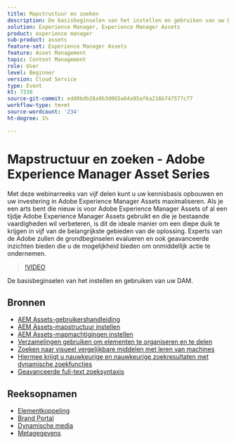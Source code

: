 ```yaml
---
title: Mapstructuur en zoeken
description: De basisbeginselen van het instellen en gebruiken van uw DAM
solution: Experience Manager, Experience Manager Assets
product: experience manager
sub-product: assets
feature-set: Experience Manager Assets
feature: Asset Management
topic: Content Management
role: User
level: Beginner
version: Cloud Service
type: Event
kt: 7338
source-git-commit: edd0bdb28a9b3d065a64a95af6a216b747577c77
workflow-type: tm+mt
source-wordcount: '234'
ht-degree: 1%

---
```


# Mapstructuur en zoeken - Adobe Experience Manager Asset Series

Met deze webinarreeks van vijf delen kunt u uw kennisbasis opbouwen en uw investering in Adobe Experience Manager Assets maximaliseren. Als je een arts bent die nieuw is voor Adobe Experience Manager Assets of al een tijdje Adobe Experience Manager Assets gebruikt en die je bestaande vaardigheden wil verbeteren, is dit de ideale manier om een diepe duik te krijgen in vijf van de belangrijkste gebieden van de oplossing. Experts van de Adobe zullen de grondbeginselen evalueren en ook geavanceerde inzichten bieden die u de mogelijkheid bieden om onmiddellijk actie te ondernemen.

>[!VIDEO](https://video.tv.adobe.com/v/332135/?quality=12&learn=on&hidetitle=true)

De basisbeginselen van het instellen en gebruiken van uw DAM.

## Bronnen

* [AEM Assets-gebruikershandleiding](https://experienceleague.adobe.com/docs/experience-manager-65/assets/home.html)
* [AEM Assets-mapstructuur instellen](https://experienceleague.adobe.com/docs/experience-manager-learn/assets/configuring/baseline-folders.html)
* [AEM Assets-mapmachtigingen instellen](https://experienceleague.adobe.com/docs/experience-manager-learn/assets/configuring/baseline-permissions.html)
* [Verzamelingen gebruiken om elementen te organiseren en te delen](https://experienceleague.adobe.com/docs/experience-manager-learn/assets/search-and-discovery/collections.html)
* [Zoeken naar visueel vergelijkbare middelen met leren van machines](https://experienceleague.adobe.com/docs/experience-manager-learn/assets/search-and-discovery/search.html)
* [Hiermee krijgt u nauwkeurige en nauwkeurige zoekresultaten met dynamische zoekfuncties](https://experienceleague.adobe.com/docs/experience-manager-learn/assets/search-and-discovery/search.html)
* [Geavanceerde full-text zoeksyntaxis](https://experienceleague.adobe.com/docs/experience-manager-64/assets/using/gql-search.html?lang=en#using)

## Reeksopnamen

* [Elementkoppeling](asset-link.md)
* [Brand Portal](brand-portal.md)
* [Dynamische media](dynamic-media.md)
* [Metagegevens](metadata.md)
